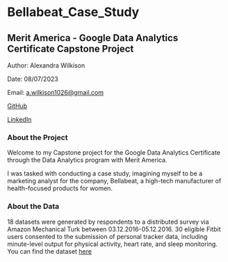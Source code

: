 # Bellabeat_Case_Study
## Merit America - Google Data Analytics Certificate Capstone Project
Author: Alexandra Wilkison 

Date: 08/07/2023 

Email: a.wilkison1026@gmail.com 

[GitHub](https://github.com/arwilkison?tab=repositories)

[LinkedIn](www.linkedin.com/in/alexwilkison)

### About the Project
Welcome to my Capstone project for the Google Data Analytics Certificate through the Data Analytics program with Merit America.  

I was tasked with conducting a case study, imagining myself to be a marketing analyst for the company, Bellabeat, a high-tech manufacturer of health-focused products for women.  
### About the Data
18 datasets were generated by respondents to a distributed survey via Amazon Mechanical Turk between 03.12.2016-05.12.2016. 
30 eligible Fitbit users consented to the submission of personal tracker data, including minute-level output for physical activity, heart rate, and sleep monitoring. 
You can find the dataset [here](https://www.kaggle.com/datasets/arashnic/fitbit)
